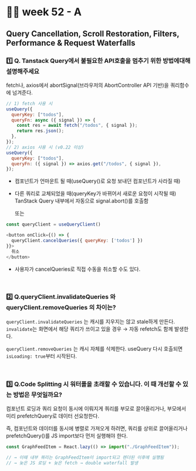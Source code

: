 # 👨‍🏫 week 52 - A

## Query Cancellation, Scroll Restoration, Filters, Performance & Request Waterfalls

### 1️⃣ Q. Tanstack Query에서 불필요한 API호출을 멈추기 위한 방법에대해 설명해주세요

fetch나, axios에서 abortSignal(브라우저의 AbortController API 기반)을 쿼리함수에 넘겨준다.

```js
// 1) fetch 사용 시
useQuery({
  queryKey: ["todos"],
  queryFn: async ({ signal }) => {
    const res = await fetch("/todos", { signal });
    return res.json();
  },
});
// 2) axios 사용 시 (v0.22 이상)
useQuery({
  queryKey: ["todos"],
  queryFn: ({ signal }) => axios.get("/todos", { signal }),
});
```

- 컴포넌트가 언마운트 될 때(useQuery()로 요청 보내던 컴포넌트가 사라질 때)
- 다른 쿼리로 교체되었을 때(queryKey가 바뀌어서 새로운 요청이 시작될 때)
  TanStack Query 내부에서 자동으로 signal.abort()를 호출함

  또는

```js
const queryClient = useQueryClient()

<button onClick={() => {
  queryClient.cancelQueries({ queryKey: ['todos'] })
}}>
  취소
</button>
```

- 사용자가 cancelQueries로 직접 수동을 취소할 수도 있다.

  <br/>

### 2️⃣ Q.queryClient.invalidateQueries 와 queryClient.removeQueries 의 차이는?

`queryClient.invalidateQueries` 는 캐시를 지우지는 않고 stale하게 만든다.
`invalidate`는 화면에서 해당 쿼리가 쓰이고 있을 경우 → 자동 refetch도 함께 발생한다.

`queryClient.removeQueries` 는 캐시 자체를 삭제한다.
useQuery 다시 호출되면 `isLoading: true`부터 시작된다.

<br/>

### 3️⃣ Q.Code Splitting 시 워터폴을 초래할 수 있습니다. 이 때 개선할 수 있는 방법은 무엇일까요?

컴포넌트 로딩과 쿼리 요청이 동시에 이뤄지게 쿼리를 부모로 끌어올리거나,
부모에서 미리 prefetchQuery로 데이터 선요청한다.

즉, 컴포넌트와 데이터를 동시에 병렬로 가져오게 하려면,
쿼리를 상위로 끌어올리거나 prefetchQuery()를 JS import보다 먼저 실행해야 한다.

```js
const GraphFeedItem = React.lazy(() => import("./GraphFeedItem"));

// → 이때 내부 쿼리는 GraphFeedItem이 import되고 렌더된 이후에 실행됨
// → 늦은 JS 로딩 + 늦은 fetch → double waterfall 발생
```
